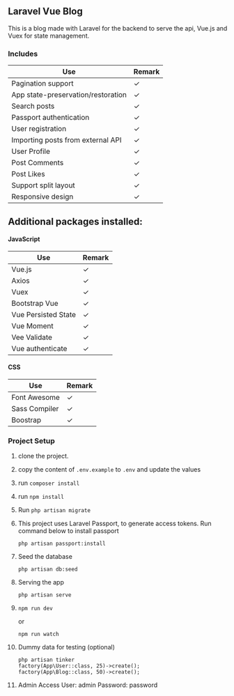 ## Laravel Vue Blog
This is a blog made with Laravel for the backend to serve the api, Vue.js and Vuex for state management.

### Includes
| Use | Remark |
| --- | --- |
| Pagination support | ✓ |
| App state-preservation/restoration | ✓ |
| Search posts | ✓ |
| Passport authentication | ✓ |
| User registration | ✓ |
| Importing posts from external API | ✓ |
| User Profile | ✓ |
| Post Comments | ✓ |
| Post Likes | ✓ |
| Support split layout | ✓ |
| Responsive design | ✓ |

## Additional packages installed:

#### JavaScript
| Use | Remark |
| --- | --- |
| Vue.js | ✓ |
| Axios | ✓ |
| Vuex | ✓ |
| Bootstrap Vue | ✓ |
| Vue Persisted State | ✓ |
| Vue Moment | ✓ |
| Vee Validate | ✓ |
| Vue authenticate | ✓ |


#### CSS
| Use | Remark |
| --- | --- |
| Font Awesome | ✓ |
| Sass Compiler | ✓ |
| Boostrap | ✓ |


### Project Setup
1. clone the project.
2. copy the content of `.env.example` to `.env` and update the values
3. run `composer install`
4. run `npm install`
5. Run `php artisan migrate`
6. This project uses Laravel Passport, to generate access tokens. Run command below 
to install passport

    ```
    php artisan passport:install
    ```

7. Seed the database
    ```
    php artisan db:seed
    ```

8. Serving the app

    ```
    php artisan serve
    ```
    
9.  ```
    npm run dev
    ```
       
    or
       
    ```
    npm run watch
    ```

10. Dummy data for testing (optional)

    ```
    php artisan tinker
    factory(App\User::class, 25)->create();
    factory(App\Blog::class, 50)->create();
    ```

11. Admin Access
    User: admin
    Password: password
